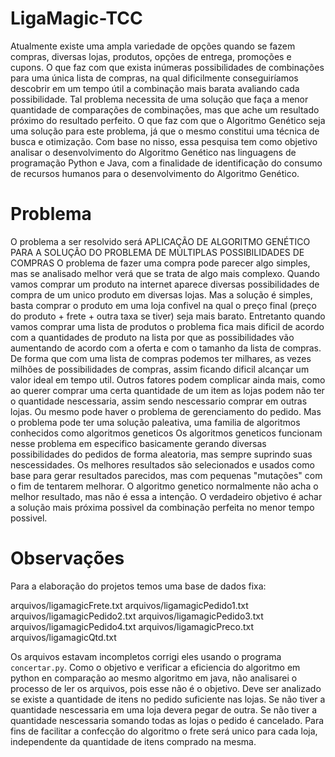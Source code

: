 # LigaMagic-TCC

Atualmente existe uma ampla variedade de opções quando se fazem compras, diversas lojas, produtos, opções de entrega, promoções e cupons. O que faz com que exista inúmeras possibilidades de combinações para uma única lista de compras, na qual dificilmente conseguiríamos descobrir em um tempo útil a combinação mais barata avaliando cada possibilidade.
Tal problema necessita de uma solução que faça a menor quantidade de comparações de combinações, mas que ache um resultado próximo do resultado perfeito. O que faz com que o Algoritmo Genético seja uma solução para este problema, já que o mesmo constitui uma técnica de busca e otimização.
Com base no nisso, essa pesquisa tem como objetivo analisar o desenvolvimento do Algoritmo Genético nas linguagens de programação Python e Java, com a finalidade de identificação do consumo de recursos humanos para o desenvolvimento do Algoritmo Genético.



# Problema

O problema a ser resolvido será APLICAÇÃO DE ALGORITMO GENÉTICO PARA A SOLUÇÃO DO PROBLEMA DE MÚLTIPLAS POSSIBILIDADES DE COMPRAS
O problema de fazer uma compra pode parecer algo simples, mas se analisado melhor verá que se trata de algo mais complexo.
Quando vamos comprar um produto na internet aparece diversas possibilidades de compra de um unico produto em diversas lojas.
Mas a solução é simples, basta comprar o produto em uma loja confivel na qual o preço final (preço do produto + frete + outra taxa se tiver) seja mais barato.
Entretanto quando vamos comprar uma lista de produtos o problema fica mais dificil de acordo com a quantidades de produto na lista por que as possibilidades vão aumentando de acordo com a oferta e com o tamanho da lista de compras. De forma que com uma lista de compras podemos ter milhares, as vezes milhões de possibilidades de compras, assim ficando dificil alcançar um valor ideal em tempo util.
Outros fatores podem complicar ainda mais, como ao querer comprar uma certa quantidade de um item as lojas podem não ter o quantidade nescessaria, assim sendo nescessario comprar em outras lojas.
Ou mesmo pode haver o problema de gerenciamento do pedido.
Mas o problema pode ter uma solução paleativa, uma familia de algoritmos conhecidos como algoritmos geneticos
Os algoritmos geneticos funcionam nesse problema em especifico basicamente gerando diversas possibilidades do pedidos de forma aleatoria, mas sempre suprindo suas nescessidades.
Os melhores resultados são selecionados e usados como base para gerar resultados parecidos, mas com pequenas "mutações" com o fim de tentarem melhorar.
O algoritmo genetico normalmente não acha o melhor resultado, mas não é essa a intenção.
O verdadeiro objetivo é achar a solução mais próxima possivel da combinação perfeita no menor tempo possivel.

# Observações

Para a elaboração do projetos temos uma base de dados fixa:

arquivos/ligamagicFrete.txt
arquivos/ligamagicPedido1.txt
arquivos/ligamagicPedido2.txt
arquivos/ligamagicPedido3.txt
arquivos/ligamagicPedido4.txt
arquivos/ligamagicPreco.txt
arquivos/ligamagicQtd.txt

Os arquivos estavam incompletos corrigi eles usando o programa `concertar.py`.
Como o objetivo e verificar a eficiencia do algoritmo em python en comparação ao mesmo algoritmo em java, não analisarei o processo de ler os arquivos, pois esse não é o objetivo.
Deve ser analizado se existe a quantidade de itens no pedido suficiente nas lojas.
Se não tiver a quantidade nescessaria em uma loja devera pegar de outra.
Se não tiver a quantidade nescessaria somando todas as lojas o pedido é cancelado.
Para fins de facilitar a confecção do algoritmo o frete será unico para cada loja, independente da quantidade de itens comprado na mesma.

